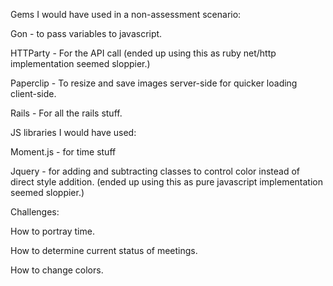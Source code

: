 Gems I would have used in a non-assessment scenario:

Gon - to pass variables to javascript.

HTTParty - For the API call (ended up using this as ruby net/http implementation seemed sloppier.)

Paperclip - To resize and save images server-side for quicker loading client-side.

Rails - For all the rails stuff.


JS libraries I would have used:

Moment.js - for time stuff

Jquery - for adding and subtracting classes to control color instead of direct style addition. (ended up using this as pure javascript implementation seemed sloppier.)

Challenges:

How to portray time.

How to determine current status of meetings.

How to change colors.

